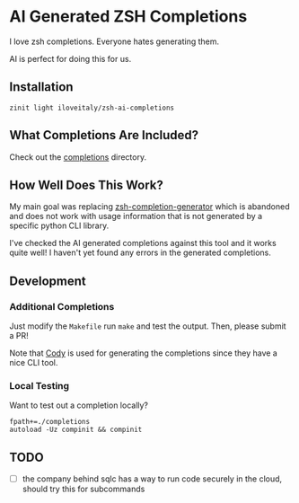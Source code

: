 # AI Generated ZSH Completions

I love zsh completions. Everyone hates generating them.

AI is perfect for doing this for us.

## Installation

```shell
zinit light iloveitaly/zsh-ai-completions
```

## What Completions Are Included?

Check out the [completions](completions) directory.

## How Well Does This Work?

My main goal was replacing [zsh-completion-generator](https://github.com/RobSis/zsh-completion-generator) which is abandoned and does not work with usage information that is not generated by a specific python CLI library.

I've checked the AI generated completions against this tool and it works quite well! I haven't yet found any errors in the generated completions.

## Development

### Additional Completions

Just modify the `Makefile` run `make` and test the output. Then, please submit a PR!

Note that [Cody](http://cody.dev) is used for generating the completions since they have a nice CLI tool.

### Local Testing

Want to test out a completion locally?

```shell
fpath+=./completions
autoload -Uz compinit && compinit
```

## TODO

- [ ] the company behind sqlc has a way to run code securely in the cloud, should try this for subcommands